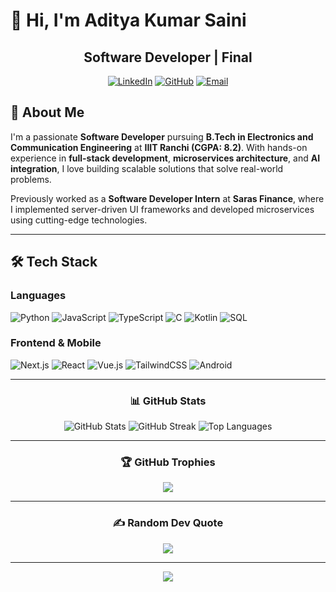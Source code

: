 # 👋 Hi, I'm Aditya Kumar Saini

<div align="center">

## Software Developer | Final

[![LinkedIn](https://img.shields.io/badge/LinkedIn-0077B5?style=for-the-badge&logo=linkedin&logoColor=white)](https://linkedin.com/in/your-profile)
[![GitHub](https://img.shields.io/badge/GitHub-100000?style=for-the-badge&logo=github&logoColor=white)](https://github.com/Abhiyudaya)
[![Email](https://img.shields.io/badge/Email-D14836?style=for-the-badge&logo=gmail&logoColor=white)](mailto:your-email@gmail.com)

</div>

## 🚀 About Me

I'm a passionate **Software Developer** pursuing **B.Tech in Electronics and Communication Engineering** at **IIIT Ranchi (CGPA: 8.2)**. With hands-on experience in **full-stack development**, **microservices architecture**, and **AI integration**, I love building scalable solutions that solve real-world problems.

Previously worked as a **Software Developer Intern** at **Saras Finance**, where I implemented server-driven UI frameworks and developed microservices using cutting-edge technologies.

---

## 🛠️ Tech Stack

### Languages
![Python](https://img.shields.io/badge/Python-3776AB?style=for-the-badge&logo=python&logoColor=white)
![JavaScript](https://img.shields.io/badge/JavaScript-F7DF1E?style=for-the-badge&logo=javascript&logoColor=black)
![TypeScript](https://img.shields.io/badge/TypeScript-007ACC?style=for-the-badge&logo=typescript&logoColor=white)
![C](https://img.shields.io/badge/C-00599C?style=for-the-badge&logo=c&logoColor=white)
![Kotlin](https://img.shields.io/badge/Kotlin-0095D5?style=for-the-badge&logo=kotlin&logoColor=white)
![SQL](https://img.shields.io/badge/SQL-4479A1?style=for-the-badge&logo=mysql&logoColor=white)

### Frontend & Mobile
![Next.js](https://img.shields.io/badge/Next.js-000000?style=for-the-badge&logo=next.js&logoColor=white)
![React](https://img.shields.io/badge/React-20232A?style=for-the-badge&logo=react&logoColor=61DAFB)
![Vue.js](https://img.shields.io/badge/Vue.js-35495E?style=for-the-badge&logo=vue.js&logoColor=4FC08D)
![TailwindCSS](https://img.shields.io/badge/Tailwind_CSS-38B2AC?style=for-the-badge&logo=tailwind-css&logoColor=white)
![Android](https://img.shields.io/badge/Android-3DDC84?style=for-the-badge&logo=android&logoColor=white)

---

<div align="center">

### 📊 GitHub Stats

![GitHub Stats](https://github-readme-stats.vercel.app/api?username=Abhiyudaya&theme=dark&hide_border=true&include_all_commits=false&count_private=false)
![GitHub Streak](https://github-readme-streak-stats.herokuapp.com/?user=Abhiyudaya&theme=dark&hide_border=true)
![Top Languages](https://github-readme-stats.vercel.app/api/top-langs/?username=Abhiyudaya&theme=dark&hide_border=true&include_all_commits=false&count_private=false&layout=compact)

---

### 🏆 GitHub Trophies
![](https://github-profile-trophy.vercel.app/?username=Abhiyudaya&theme=radical&no-frame=false&no-bg=false&margin-w=4)

---

### ✍️ Random Dev Quote
![](https://quotes-github-readme.vercel.app/api?type=horizontal&theme=radical)

---

[![](https://visitcount.itsvg.in/api?id=Abhiyudaya&icon=0&color=0)](https://visitcount.itsvg.in)

</div>